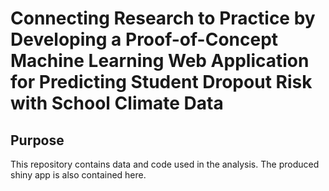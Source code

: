 # Connecting Research to Practice by Developing a Proof-of-Concept Machine Learning Web Application for Predicting Student Dropout Risk with School Climate Data

## Purpose
This repository contains data and code used in the analysis. The produced shiny app is also contained here.
